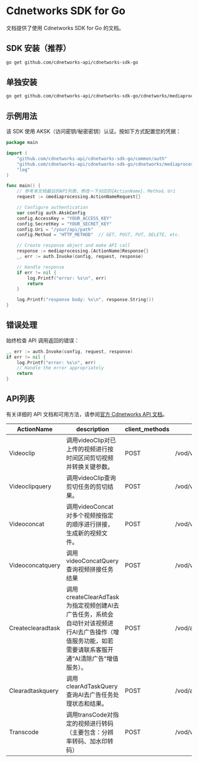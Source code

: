 # Cdnetworks SDK for Go

文档提供了使用 Cdnetworks SDK for Go 的文档。

## SDK 安装（推荐）

```bash
go get github.com/cdnetworks-api/cdnetworks-sdk-go
```

## 单独安装

```bash
go get github.com/cdnetworks-api/cdnetworks-sdk-go/cdnetworks/mediaprocessing
```

## 示例用法

该 SDK 使用 AKSK（访问密钥/秘密密钥）认证。按如下方式配置您的凭据：

```go
package main

import (
    "github.com/cdnetworks-api/cdnetworks-sdk-go/common/auth"
    "github.com/cdnetworks-api/cdnetworks-sdk-go/cdnetworks/mediaprocessing"
    "log"
)

func main() {
    // 参考本文档最后的API列表，修改一下对应的{ActionName}、Method、Uri
    request := &mediaprocessing.ActionNameRequest{}

    // Configure authentication
    var config auth.AkskConfig
    config.AccessKey = "YOUR_ACCESS_KEY"
    config.SecretKey = "YOUR_SECRET_KEY"
    config.Uri = "/your/api/path"
    config.Method = "HTTP_METHOD"  // GET, POST, PUT, DELETE, etc.

    // Create response object and make API call
    response := mediaprocessing.{ActionName}Response{}
    _, err := auth.Invoke(config, request, response)

    // Handle response
    if err != nil {
        log.Printf("error: %s\n", err)
        return
    }

    log.Printf("response body: %s\n", response.String())
}
```

## 错误处理

始终检查 API 调用返回的错误：

```go
_, err := auth.Invoke(config, request, response)
if err != nil {
    log.Printf("error: %s\n", err)
    // Handle the error appropriately
    return
}
```

## API列表
有关详细的 API 文档和可用方法，请参阅[官方 Cdnetworks API 文档](https://docs.cdnetworks.com/en/cdn/apidocs)。

| ActionName | description | client_methods | uri |
| --- | --- | --- | --- |
| Videoclip | 调用videoClip对已上传的视频进行按时间区间剪切视频并转换关键参数。 | POST | /vod/videoManage/videoClip |
| Videoclipquery | 调用videoClip查询剪切任务的剪切结果。 | POST | /vod/videoManage/videoClipQuery |
| Videoconcat | 调用videoConcat对多个视频按指定的顺序进行拼接，生成新的视频文件。 | POST | /vod/videoManage/videoConcat |
| Videoconcatquery | 调用videoConcatQuery查询视频拼接任务结果 | POST | /vod/videoManage/videoConcatQuery |
| Createclearadtask | 调用createClearAdTask为指定视频创建AI去广告任务，系统会自动针对该视频进行AI去广告操作（增值服务功能，如若需要请联系客服开通“AI清除广告”增值服务）。 | POST | /vod/ai/createClearAdTask |
| Clearadtaskquery | 调用clearAdTaskQuery查询AI去广告任务处理状态和结果。 | POST | /vod/ai/clearAdTaskQuery |
| Transcode | 调用transCode对指定的视频进行转码（主要包含：分辨率转码、加水印转码） | POST | /vod/videoManage/transCode |